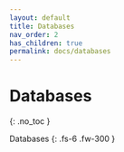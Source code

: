 ```yaml
---
layout: default
title: Databases
nav_order: 2
has_children: true
permalink: docs/databases
---
```


# Databases
{: .no_toc }

Databases 
{: .fs-6 .fw-300 }